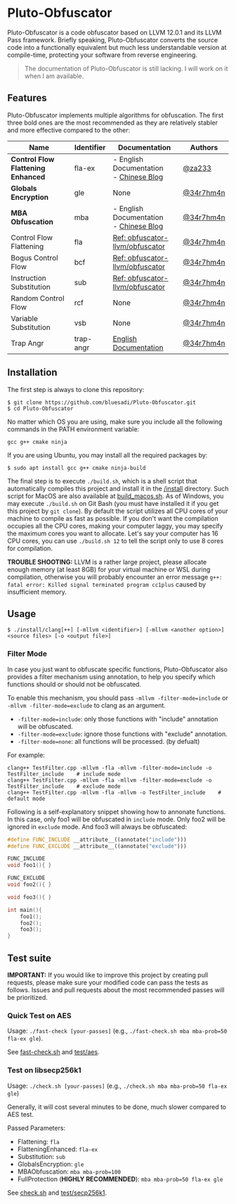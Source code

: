 # Pluto-Obfuscator
Pluto-Obfuscator is a code obfuscator based on LLVM 12.0.1 and its LLVM Pass framework. Briefly speaking, Pluto-Obfuscator converts the source code into a functionally equivalent but much less understandable version at compile-time, protecting your software from reverse engineering.
> The documentation of Pluto-Obfuscator is still lacking. I will work on it when I am available.

## Features
Pluto-Obfuscator implements multiple algorithms for obfuscation. The first three bold ones are the most recommended as they are relatively stabler and more effective compared to the other:

|  Name  | Identifier |  Documentation | Authors |
|  ----  | ----  | ---- | ---- |
| **Control Flow Flattening Enhanced** | fla-ex | - English Documentation<br>- [Chinese Blog](https://bbs.pediy.com/thread-274778.htm) | [@za233](https://github.com/za233) |
| **Globals Encryption** | gle | None | [@34r7hm4n](https://github.com/bluesadi) |
| **MBA Obfuscation** | mba | - English Documentation<br>- [Chinese Blog](https://bbs.pediy.com/thread-271574.htm) | [@34r7hm4n](https://github.com/bluesadi) |
| Control Flow Flattening| fla | [Ref: obfuscator-llvm/obfuscator](https://github.com/obfuscator-llvm/obfuscator/wiki/Control-Flow-Flattening) | [@34r7hm4n](https://github.com/bluesadi) |
| Bogus Control Flow | bcf | [Ref: obfuscator-llvm/obfuscator](https://github.com/obfuscator-llvm/obfuscator/wiki/Bogus-Control-Flow) | [@34r7hm4n](https://github.com/bluesadi) |
| Instruction Substitution | sub | [Ref: obfuscator-llvm/obfuscator](https://github.com/obfuscator-llvm/obfuscator/wiki/) | [@34r7hm4n](https://github.com/bluesadi) |
| Random Control Flow | rcf | None | [@34r7hm4n](https://github.com/bluesadi) |
| Variable Substitution | vsb | None | [@34r7hm4n](https://github.com/bluesadi) |
| Trap Angr | trap-angr | [English Documentation](docs/TrapAngr.md) | [@34r7hm4n](https://github.com/bluesadi) |

## Installation
The first step is always to clone this repository:
```
$ git clone https://github.com/bluesadi/Pluto-Obfuscator.git
$ cd Pluto-Obfuscator
```

No matter which OS you are using, make sure you include all the following commands in the PATH environment variable:
```
gcc g++ cmake ninja
```

If you are using Ubuntu, you may install all the required packages by:
```shell
$ sudo apt install gcc g++ cmake ninja-build
```

The final step is to execute `./build.sh`, which is a shell script that automatically compiles this project and install it in the [/install](/install) directory. Such script for MacOS are also available at [build_macos.sh](build_macos.sh). As of Windows, you may execute `./build.sh` on Git Bash (you must have installed it if you get this project by `git clone`). By default the script utilizes all CPU cores of your machine to compile as fast as possible. If you don't want the compilation occupies all the CPU cores, making your computer laggy, you may specify the maximum cores you want to allocate. Let's say your computer has 16 CPU cores, you can use `./build.sh 12` to tell the script only to use 8 cores for compilation.

**TROUBLE SHOOTING:** LLVM is a rather large project, please allocate enough memory (at least 8GB) for your virtual machine or WSL during compilation, otherwise you will probably encounter an error message `g++: fatal error: Killed signal terminated program cc1plus` caused by insufficient memory.

## Usage

```shell
$ ./install/clang[++] [-mllvm <identifier>] [-mllvm <another option>] <source files> [-o <output file>]
```

### Filter Mode
In case you just want to obfuscate specific functions, Pluto-Obfuscator also provides a filter mechanism using annotation, to help you specify which functions should or should not be obfuscated.

To enable this mechanism, you should pass `-mllvm -filter-mode=include` or `-mllvm -filter-mode=exclude` to clang as an argument. 

- `-filter-mode=include`: only those functions with "include" annotation will be obfuscated.
- `-filter-mode=exclude`: ignore those functions with "exclude" annotation.
- `-filter-mode=none`: all functions will be processed. (by defualt)

For example:
```shell
clang++ TestFilter.cpp -mllvm -fla -mllvm -filter-mode=include -o TestFilter_include    # include mode
clang++ TestFilter.cpp -mllvm -fla -mllvm -filter-mode=exclude -o TestFilter_include    # exclude mode
clang++ TestFilter.cpp -mllvm -fla -mllvm -o TestFilter_include    # default mode
```

Following is a self-explanatory snippet showing how to annonate functions. In this case, only foo1 will be obfuscated in `include` mode. Only foo2 will be ignored in `exclude` mode. And foo3 will always be obfuscated:
```cpp
#define FUNC_INCLUDE __attribute__((annotate("include")))
#define FUNC_EXCLUDE __attribute__((annotate("exclude")))

FUNC_INCLUDE
void foo1(){ }

FUNC_EXCLUDE
void foo2(){ }

void foo3(){ }

int main(){
    foo1();
    foo2();
    foo3();
}
```

## Test suite
**IMPORTANT:** If you would like to improve this project by creating pull requests, please make sure your modified code can pass the tests as follows. Issues and pull requests about the most recommended passes will be prioritized.

### Quick Test on AES
Usage: `./fast-check [your-passes]` (e.g., `./fast-check.sh mba mba-prob=50 fla-ex gle`).

See [fast-check.sh](fast-check.sh) and [test/aes](test/aes/).

### Test on libsecp256k1
Usage: `./check.sh [your-passes]` (e.g., `./check.sh mba mba-prob=50 fla-ex gle`)

Generally, it will cost several minutes to be done, much slower compared to AES test.

Passed Parameters:
- Flattening: `fla`
- FlatteningEnhanced: `fla-ex`
- Substitution: `sub`
- GlobalsEncryption: `gle`
- MBAObfuscation: `mba mba-prob=100`
- FullProtection (**HIGHLY RECOMMENDED**): `mba mba-prob=50 fla-ex gle`

See [check.sh](check.sh) and [test/secp256k1](test/secp256k1/).
